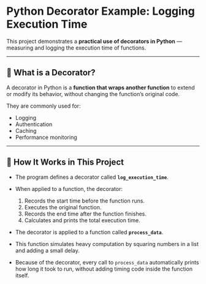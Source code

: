 # Python Decorator Example: Logging Execution Time

This project demonstrates a **practical use of decorators in Python** — measuring and logging the execution time of functions.  

---

## 📌 What is a Decorator?
A decorator in Python is a **function that wraps another function** to extend or modify its behavior, without changing the function’s original code.  

They are commonly used for:
- Logging  
- Authentication  
- Caching  
- Performance monitoring  

---

## 🔎 How It Works in This Project

- The program defines a decorator called **`log_execution_time`**.  
- When applied to a function, the decorator:  
  1. Records the start time before the function runs.  
  2. Executes the original function.  
  3. Records the end time after the function finishes.  
  4. Calculates and prints the total execution time.  

- The decorator is applied to a function called **`process_data`**.  
- This function simulates heavy computation by squaring numbers in a list and adding a small delay.  
- Because of the decorator, every call to `process_data` automatically prints how long it took to run, without adding timing code inside the function itself.  
